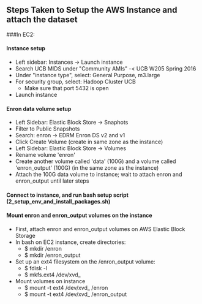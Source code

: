 ## Steps Taken to Setup the AWS Instance and attach the dataset

###In EC2:

#### Instance setup
- Left sidebar: Instances -> Launch instance
- Search UCB MIDS under "Community AMIs" -< UCB W205 Spring 2016
- Under "instance type", select: General Purpose, m3.large
- For security group, select: Hadoop Cluster UCB
  - Make sure that port 5432 is open 
- Launch instance

#### Enron data volume setup
- Left Sidebar: Elastic Block Store -> Snaphots
- Filter to Public Snapshots
- Search: enron -> EDRM Enron DS v2 and v1
- Click Create Volume (create in same zone as the instance)
- Left Sidebar: Elastic Block Store -> Volumes
- Rename volume 'enron'
- Create another volume called 'data' (100G) and a volume called 'enron_output' (100G) (in the same zone as the instance)
- Attach the 100G data volume to instance; wait to attach enron and enron_output until later steps

#### Connect to instance, and run bash setup script (2_setup_env_and_install_packages.sh)

#### Mount enron and enron_output volumes on the instance
- First, attach enron and enron_output volumes on AWS Elastic Block Storage
- In bash on EC2 instance, create directories:
  - $ mkdir /enron
  - $ mkdir /enron_output
- Set up an ext4 filesystem on the /enron_output volume:
  - $ fdisk -l
  - $ mkfs.ext4 /dev/xvd_ 
- Mount volumes on instance
  - $ mount -t ext4 /dev/xvd_ /enron
  - $ mount -t ext4 /dev/xvd_ /enron_output


